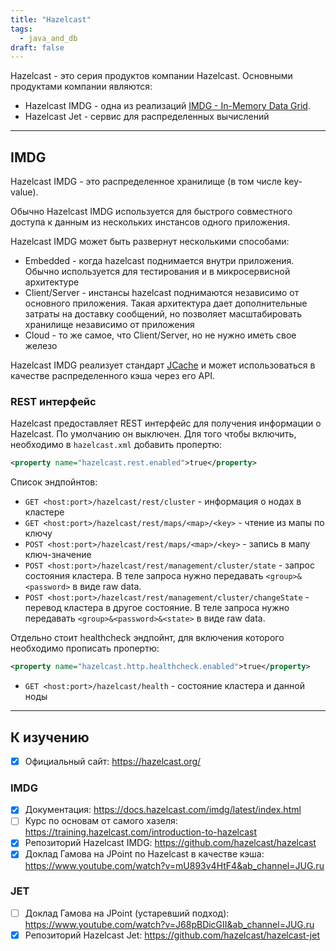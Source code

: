 ```yaml
---
title: "Hazelcast"
tags:
  - java_and_db
draft: false
---
```


Hazelcast - это серия продуктов компании Hazelcast.
Основными продуктами компании являются:

- Hazelcast IMDG - одна из реализаций [IMDG - In-Memory Data Grid](evernote:///view/170585988/s440/af69f377-6855-40ff-e534-d381d7926b17/326914af-80f0-4f87-a7f5-03a088fd06d8/).
- Hazelcast Jet - сервис для распределенных вычислений

---
## IMDG

Hazelcast IMDG - это распределенное хранилище (в том числе key-value).

Обычно Hazelcast IMDG используется для быстрого совместного доступа к данным из нескольких инстансов одного приложения.

Hazelcast IMDG может быть развернут несколькими способами:

- Embedded - когда hazelcast поднимается внутри приложения. Обычно используется для тестирования и в микросервисной архитектуре
- Client/Server - инстансы hazelcast поднимаются независимо от основного приложения. Такая архитектура дает дополнительные затраты на доставку сообщений, но позволяет масштабировать хранилище независимо от приложения
- Cloud - то же самое, что Client/Server, но не нужно иметь свое железо

Hazelcast IMDG реализует стандарт [JCache](../java/jcache.md) и может использоваться в качестве распределенного кэша через его API.

### REST интерфейс

Hazelcast предоставляет REST интерфейс для получения информации о Hazelcast. По умолчанию он выключен. Для того чтобы включить, необходимо в `hazelcast.xml` добавить пропертю:
```xml
<property name="hazelcast.rest.enabled">true</property>
```

Список эндпойнтов:

- `GET <host:port>/hazelcast/rest/cluster` - информация о нодах в кластере
- `GET <host:port>/hazelcast/rest/maps/<map>/<key>` - чтение из мапы по ключу
- `POST <host:port>/hazelcast/rest/maps/<map>/<key>` - запись в мапу ключ-значение
- `POST <host:port>/hazelcast/rest/management/cluster/state` - запрос состояния кластера. В теле запроса нужно передавать `<group>&<password>` в виде raw data.
- `POST <host:port>/hazelcast/rest/management/cluster/changeState` - перевод кластера в другое состояние. В теле запроса нужно передавать `<group>&<password>&<state>` в виде raw data.

Отдельно стоит healthcheck эндпойнт, для включения которого необходимо прописать пропертю:
```xml
<property name="hazelcast.http.healthcheck.enabled">true</property>
```

- `GET <host:port>/hazelcast/health` - состояние кластера и данной ноды

---
## К изучению

- [X] Официальный сайт: https://hazelcast.org/

### IMDG

- [X] Документация: https://docs.hazelcast.com/imdg/latest/index.html
- [ ] Курс по основам от самого хазеля: https://training.hazelcast.com/introduction-to-hazelcast
- [X] Репозиторий Hazelcast IMDG: https://github.com/hazelcast/hazelcast
- [X] Доклад Гамова на JPoint по Hazelcast в качестве кэша: https://www.youtube.com/watch?v=mU893v4HtF4&ab_channel=JUG.ru

### JET

- [ ] Доклад Гамова на JPoint (устаревший подход): https://www.youtube.com/watch?v=J68pBDicGII&ab_channel=JUG.ru
- [X] Репозиторий Hazelcast Jet: https://github.com/hazelcast/hazelcast-jet